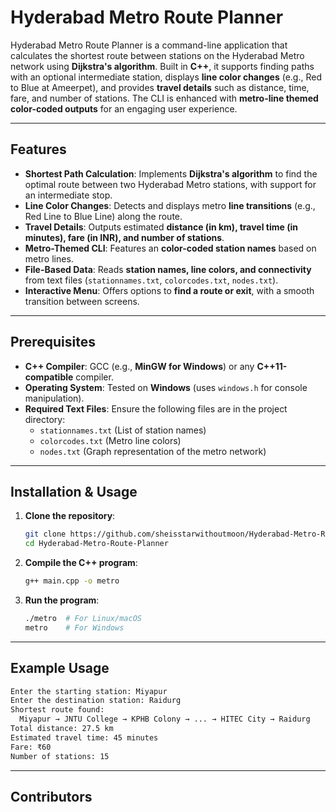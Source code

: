 # Hyderabad Metro Route Planner

Hyderabad Metro Route Planner is a command-line application that calculates the shortest route between stations on the Hyderabad Metro network using **Dijkstra's algorithm**. Built in **C++**, it supports finding paths with an optional intermediate station, displays **line color changes** (e.g., Red to Blue at Ameerpet), and provides **travel details** such as distance, time, fare, and number of stations. The CLI is enhanced with **metro-line themed color-coded outputs** for an engaging user experience.

---

## Features

- **Shortest Path Calculation**: Implements **Dijkstra's algorithm** to find the optimal route between two Hyderabad Metro stations, with support for an intermediate stop.
- **Line Color Changes**: Detects and displays metro **line transitions** (e.g., Red Line to Blue Line) along the route.
- **Travel Details**: Outputs estimated **distance (in km), travel time (in minutes), fare (in INR), and number of stations**.
- **Metro-Themed CLI**: Features an **color-coded station names** based on metro lines.
- **File-Based Data**: Reads **station names, line colors, and connectivity** from text files (`stationnames.txt`, `colorcodes.txt`, `nodes.txt`).
- **Interactive Menu**: Offers options to **find a route or exit**, with a smooth transition between screens.

---

## Prerequisites

- **C++ Compiler**: GCC (e.g., **MinGW for Windows**) or any **C++11-compatible** compiler.
- **Operating System**: Tested on **Windows** (uses `windows.h` for console manipulation).
- **Required Text Files**: Ensure the following files are in the project directory:
  - `stationnames.txt` (List of station names)
  - `colorcodes.txt` (Metro line colors)
  - `nodes.txt` (Graph representation of the metro network)

---

## Installation & Usage

1. **Clone the repository**:
   ```sh
   git clone https://github.com/sheisstarwithoutmoon/Hyderabad-Metro-Route-Planner.git
   cd Hyderabad-Metro-Route-Planner
   ```

2. **Compile the C++ program**:
   ```sh
   g++ main.cpp -o metro
   ```

3. **Run the program**:
   ```sh
   ./metro  # For Linux/macOS
   metro    # For Windows
   ```

---

## Example Usage

```sh
Enter the starting station: Miyapur
Enter the destination station: Raidurg
Shortest route found:
  Miyapur → JNTU College → KPHB Colony → ... → HITEC City → Raidurg
Total distance: 27.5 km
Estimated travel time: 45 minutes
Fare: ₹60
Number of stations: 15
```

---

## Contributors
